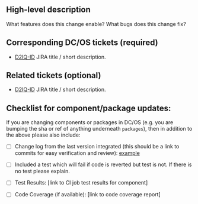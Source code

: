 <!--

Please fill in the applicable sections of this template, remove any default text which is not applicable and provide a cohesive, readable pull request description.

This template has some special rules embedded.

1. Mergebot parses JIRA tickets listed in the title of the PR, in the High-Level Description and Corresponding DC/OS tickets (Required) section. Fix Version field of those JIRA tickets is updated upon merge of this PR.

2. Fix Version field will not be updated for the JIRA tickets listed in Related tickets (optional) section.

3. A comment is added to any JIRA tickets mentioned in the title or description upon merge of this PR.

-->

## High-level description

What features does this change enable? What bugs does this change fix?


## Corresponding DC/OS tickets (required)

  - [D2IQ-ID](https://jira.d2iq.com/browse/D2IQ-ID) JIRA title / short description.


## Related tickets (optional)

<!--

Please keep the header '## Related tickets (Optional)' if you are adding optional tickets.
Fix Version fields of these JIRAs will not be updated.

-->

  - [D2IQ-ID](https://jira.mesosphere.com/browse/D2IQ-<number>) JIRA title / short description.


## Checklist for component/package updates:

If you are changing components or packages in DC/OS (e.g. you are bumping the sha or ref of anything underneath `packages`), then in addition to the above please also include:

  - [ ] Change log from the last version integrated (this should be a link to commits for easy verification and review): [example](https://github.com/dcos/dcos-mesos-modules/compare/f6fa27d7c40f4207ba3bb2274e2cfe79b62a395a...6660b90fbbf69a15ef46d0184e36755881d6a5ae)
  - [ ] Included a test which will fail if code is reverted but test is not. If there is no test please explain.
  - [ ] Test Results: [link to CI job test results for component]
  - [ ] Code Coverage (if available): [link to code coverage report]
  

<!--

## Instructions and review process

**What is the review process and when will my changes land?**

All PRs require approvals from one developer on the most recent commit. Any commits added to the pull request after approval will invalidate the approvals.

Reviewers should be:

* Developers who understand the code being modified.
* Developers responsible for code that interacts with or depends on the code being modified.

It is best to proactively ask for reviews by @mentioning the candidate reviewers in the PR comments area. The responsibility is on the developer submitting the PR to follow-up with reviewers and make sure a PR is reviewed in a timely manner.
Once a PR has **1 approval**, **no red reviews**, and **all tests are green** it will be included in the next Merge Train.

-->

